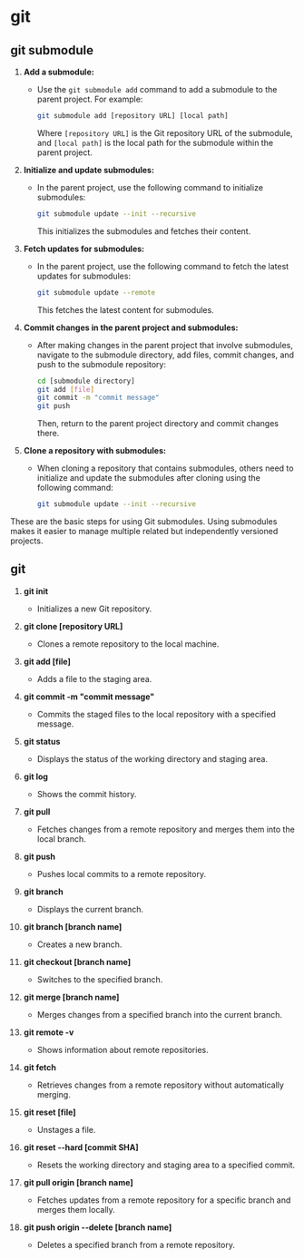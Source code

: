 # git

## git submodule

1. **Add a submodule:**
   - Use the `git submodule add` command to add a submodule to the parent project. For example:
     ```bash
     git submodule add [repository URL] [local path]
     ```
     Where `[repository URL]` is the Git repository URL of the submodule, and `[local path]` is the local path for the submodule within the parent project.

2. **Initialize and update submodules:**
   - In the parent project, use the following command to initialize submodules:
     ```bash
     git submodule update --init --recursive
     ```
     This initializes the submodules and fetches their content.

3. **Fetch updates for submodules:**
   - In the parent project, use the following command to fetch the latest updates for submodules:
     ```bash
     git submodule update --remote
     ```
     This fetches the latest content for submodules.

4. **Commit changes in the parent project and submodules:**
   - After making changes in the parent project that involve submodules, navigate to the submodule directory, add files, commit changes, and push to the submodule repository:
     ```bash
     cd [submodule directory]
     git add [file]
     git commit -m "commit message"
     git push
     ```
     Then, return to the parent project directory and commit changes there.

5. **Clone a repository with submodules:**
   - When cloning a repository that contains submodules, others need to initialize and update the submodules after cloning using the following command:
     ```bash
     git submodule update --init --recursive
     ```

These are the basic steps for using Git submodules. Using submodules makes it easier to manage multiple related but independently versioned projects.

## git

1. **git init**
   - Initializes a new Git repository.

2. **git clone [repository URL]**
   - Clones a remote repository to the local machine.

3. **git add [file]**
   - Adds a file to the staging area.

4. **git commit -m "commit message"**
   - Commits the staged files to the local repository with a specified message.

5. **git status**
   - Displays the status of the working directory and staging area.

6. **git log**
   - Shows the commit history.

7. **git pull**
   - Fetches changes from a remote repository and merges them into the local branch.

8. **git push**
   - Pushes local commits to a remote repository.

9. **git branch**
   - Displays the current branch.

10. **git branch [branch name]**
    - Creates a new branch.

11. **git checkout [branch name]**
    - Switches to the specified branch.

12. **git merge [branch name]**
    - Merges changes from a specified branch into the current branch.

13. **git remote -v**
    - Shows information about remote repositories.

14. **git fetch**
    - Retrieves changes from a remote repository without automatically merging.

15. **git reset [file]**
    - Unstages a file.

16. **git reset --hard [commit SHA]**
    - Resets the working directory and staging area to a specified commit.

17. **git pull origin [branch name]**
    - Fetches updates from a remote repository for a specific branch and merges them locally.

18. **git push origin --delete [branch name]**
    - Deletes a specified branch from a remote repository.
